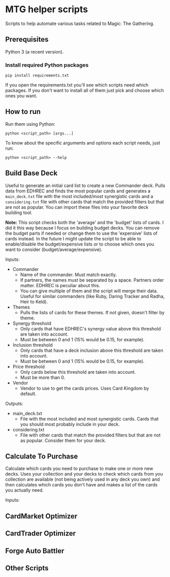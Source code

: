 # MTG helper scripts

Scripts to help automate various tasks related to Magic: The Gathering.

## Prerequisites

Python 3 (a recent version).

### Install required Python packages
```
pip install requirements.txt
```

If you open the requirements.txt you'll see which scripts need which packages.
If you don't want to install all of them just pick and choose which ones you want.

## How to run

Run them using Python:
```
python <script_path> [args...]
```

To know about the specific arguments and options each script needs, just run:
```
python <script_path> --help
```

## Build Base Deck

Useful to generate an initial card list to create a new Commander deck. Pulls data from EDHREC and finds the most popular cards and generates a `main_deck.txt` file with the most included/most synergistic cards and a `considering.txt` file with other cards that match the provided filters but that are not as popular. You can import these files into your favorite deck building tool.

**Note:** This script checks both the 'average' and the 'budget' lists of cards.
I did it this way because I focus on building budget decks.
You can remove the budget parts if needed or change them to use the 'expensive' lists of cards instead.
In the future I might update the script to be able to enable/disable the budget/expensive lists or to choose which ones
you want to consider (budget/average/expensive).

Inputs:
* Commander
  * Name of the commander. Must match exactly.
  * If partners, the names must be separated by a space. Partners order matter. EDHREC is peculiar about this.
  * You can give multiple of them and the script will merge their data. Useful for similar commanders (like Ruby, Daring Tracker and Radha, Heir to Keld).
* Themes
  * Pulls the lists of cards for these themes. If not given, doesn't filter by theme.
* Synergy threshold
  * Only cards that have EDHREC's synergy value above this threshold are taken into account.
  * Must be between 0 and 1 (15% would be 0.15, for example).
* Inclusion threshold
  * Only cards that have a deck inclusion above this threshold are taken into account.
  * Must be between 0 and 1 (15% would be 0.15, for example).
* Price threshold
  * Only cards below this threshold are taken into account.
  * Must be more than 0.
* Vendor
  * Vendor to use to get the cards prices. Uses Card Kingdom by default.

Outputs:
* main_deck.txt
  * File with the most included and most synergistic cards. Cards that you should most probably include in your deck.
* considering.txt
  * File with other cards that match the provided filters but that are not as popular. Consider them for your deck.

## Calculate To Purchase

Calculate which cards you need to purchase to make one or more new decks.
Uses your collection and your decks to check which cards from you collection are available (not being actively used in any deck you own) and then calculates which cards you don't have and makes a list of the cards you actually need.

Inputs:

## CardMarket Optimizer

## CardTrader Optimizer

## Forge Auto Battler

## Other Scripts
